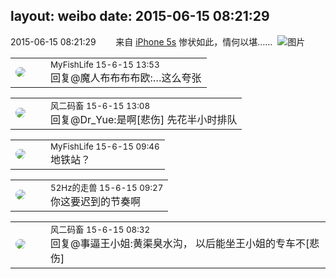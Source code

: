 layout: weibo
date: 2015-06-15 08:21:29
---
<meta name="referrer" content="no-referrer" />

2015-06-15 08:21:29  &nbsp;&nbsp;&nbsp;&nbsp;&nbsp;&nbsp; 来自 <a href="sinaweibo://customweibosource" rel="nofollow">iPhone 5s</a>
惨状如此，情何以堪…… ​​​
![图片](https://ww1.sinaimg.cn/large/6d2a6003jw1et4gshrfczj20hs0dcac7.jpg)

<table style="width: 100%;">
  <tr>
    <td style="width: 40px;"><img style="border-radius:50%" src="https://tvax3.sinaimg.cn/crop.0.0.1044.1044.50/6a0e3c6bly8grgvrbg3ejj20t00t0abr.jpg?KID=imgbed,tva&Expires=1624464467&ssig=rsncEivHER"></td>
    <td colspan="2"><small>MyFishLife 15-6-15 13:53</small><br/>回复@魔人布布布布欧:…这么夸张</td>
  </tr>
</table>

<table style="width: 100%;">
  <tr>
    <td style="width: 40px;"><img style="border-radius:50%" src="https://tva3.sinaimg.cn/crop.0.0.639.639.50/6d2a6003jw8f3idy69w2gj20hs0hrt9g.jpg?KID=imgbed,tva&Expires=1624464467&ssig=YEOJCQOjJe"></td>
    <td colspan="2"><small>风二码畜 15-6-15 13:08</small><br/>回复@Dr_Yue:是啊[悲伤] 先花半小时排队</td>
  </tr>
</table>

<table style="width: 100%;">
  <tr>
    <td style="width: 40px;"><img style="border-radius:50%" src="https://tvax3.sinaimg.cn/crop.0.0.1044.1044.50/6a0e3c6bly8grgvrbg3ejj20t00t0abr.jpg?KID=imgbed,tva&Expires=1624464467&ssig=rsncEivHER"></td>
    <td colspan="2"><small>MyFishLife 15-6-15 09:46</small><br/>地铁站？</td>
  </tr>
</table>

<table style="width: 100%;">
  <tr>
    <td style="width: 40px;"><img style="border-radius:50%" src="https://tva4.sinaimg.cn/crop.0.0.180.180.50/8beaf773jw1e8qgp5bmzyj2050050aa8.jpg?KID=imgbed,tva&Expires=1624464467&ssig=eY9dIm6Wr1"></td>
    <td colspan="2"><small>52Hz的走兽 15-6-15 09:27</small><br/>你这要迟到的节奏啊</td>
  </tr>
</table>

<table style="width: 100%;">
  <tr>
    <td style="width: 40px;"><img style="border-radius:50%" src="https://tva3.sinaimg.cn/crop.0.0.639.639.50/6d2a6003jw8f3idy69w2gj20hs0hrt9g.jpg?KID=imgbed,tva&Expires=1624464467&ssig=YEOJCQOjJe"></td>
    <td colspan="2"><small>风二码畜 15-6-15 08:32</small><br/>回复@事逼王小姐:黄渠臭水沟， 以后能坐王小姐的专车不[悲伤]</td>
  </tr>
</table>
